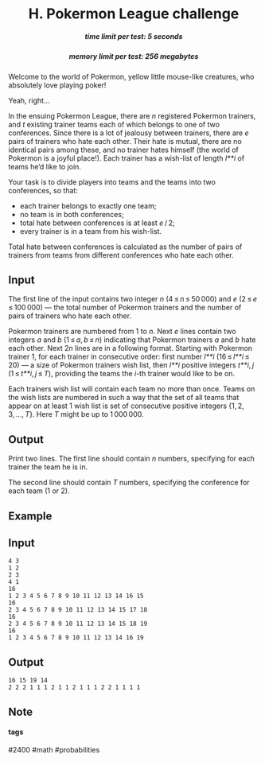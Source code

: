 <h1 style='text-align: center;'> H. Pokermon League challenge</h1>

<h5 style='text-align: center;'>time limit per test: 5 seconds</h5>
<h5 style='text-align: center;'>memory limit per test: 256 megabytes</h5>

Welcome to the world of Pokermon, yellow little mouse-like creatures, who absolutely love playing poker! 

Yeah, right… 

In the ensuing Pokermon League, there are *n* registered Pokermon trainers, and *t* existing trainer teams each of which belongs to one of two conferences. Since there is a lot of jealousy between trainers, there are *e* pairs of trainers who hate each other. Their hate is mutual, there are no identical pairs among these, and no trainer hates himself (the world of Pokermon is a joyful place!). Each trainer has a wish-list of length *l**i* of teams he’d like to join.

Your task is to divide players into teams and the teams into two conferences, so that: 

* each trainer belongs to exactly one team;
* no team is in both conferences;
* total hate between conferences is at least *e* / 2;
* every trainer is in a team from his wish-list.

Total hate between conferences is calculated as the number of pairs of trainers from teams from different conferences who hate each other. 

## Input

The first line of the input contains two integer *n* (4 ≤ *n* ≤ 50 000) and *e* (2 ≤ *e* ≤ 100 000) — the total number of Pokermon trainers and the number of pairs of trainers who hate each other.

Pokermon trainers are numbered from 1 to *n*. Next *e* lines contain two integers *a* and *b* (1 ≤ *a*, *b* ≤ *n*) indicating that Pokermon trainers *a* and *b* hate each other. Next 2*n* lines are in a following format. Starting with Pokermon trainer 1, for each trainer in consecutive order: first number *l**i* (16 ≤ *l**i* ≤ 20) — a size of Pokermon trainers wish list, then *l**i* positive integers *t**i*, *j* (1 ≤ *t**i*, *j* ≤ *T*), providing the teams the *i*-th trainer would like to be on.

Each trainers wish list will contain each team no more than once. Teams on the wish lists are numbered in such a way that the set of all teams that appear on at least 1 wish list is set of consecutive positive integers {1, 2, 3, …, *T*}. Here *T* might be up to 1 000 000.

## Output

Print two lines. The first line should contain *n* numbers, specifying for each trainer the team he is in.

The second line should contain *T* numbers, specifying the conference for each team (1 or 2).

## Example

## Input


```
4 3  
1 2  
2 3  
4 1  
16  
1 2 3 4 5 6 7 8 9 10 11 12 13 14 16 15  
16  
2 3 4 5 6 7 8 9 10 11 12 13 14 15 17 18  
16  
2 3 4 5 6 7 8 9 10 11 12 13 14 15 18 19  
16  
1 2 3 4 5 6 7 8 9 10 11 12 13 14 16 19  

```
## Output


```
16 15 19 14   
2 2 2 1 1 1 2 1 1 2 1 1 1 2 2 1 1 1 1 
```
## Note



#### tags 

#2400 #math #probabilities 